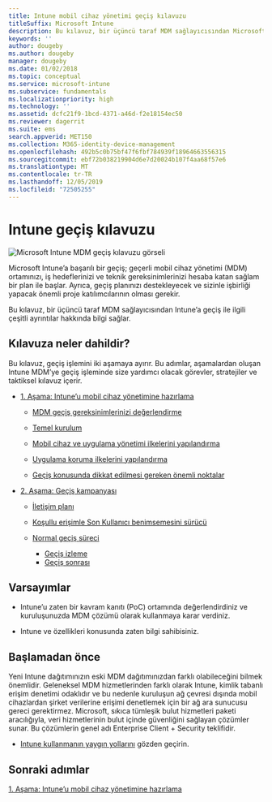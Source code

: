 ```yaml
---
title: Intune mobil cihaz yönetimi geçiş kılavuzu
titleSuffix: Microsoft Intune
description: Bu kılavuz, bir üçüncü taraf MDM sağlayıcısından Microsoft Intune’a geçiş ile ilgili çeşitli ayrıntılar hakkında bilgi sağlar.
keywords: ''
author: dougeby
ms.author: dougeby
manager: dougeby
ms.date: 01/02/2018
ms.topic: conceptual
ms.service: microsoft-intune
ms.subservice: fundamentals
ms.localizationpriority: high
ms.technology: ''
ms.assetid: dcfc21f9-1bcd-4371-a46d-f2e18154ec50
ms.reviewer: dagerrit
ms.suite: ems
search.appverid: MET150
ms.collection: M365-identity-device-management
ms.openlocfilehash: 492b5c0b75bf47f6fbf784939f18964663556315
ms.sourcegitcommit: ebf72b038219904d6e7d20024b107f4aa68f57e6
ms.translationtype: MT
ms.contentlocale: tr-TR
ms.lasthandoff: 12/05/2019
ms.locfileid: "72505255"
---
```

# <a name="intune-migration-guide"></a>Intune geçiş kılavuzu

![Microsoft Intune MDM geçiş kılavuzu görseli](./media/migration-guide/MDM-migration-guide-art.PNG)

Microsoft Intune’a başarılı bir geçiş; geçerli mobil cihaz yönetimi (MDM) ortamınızı, iş hedeflerinizi ve teknik gereksinimlerinizi hesaba katan sağlam bir plan ile başlar. Ayrıca, geçiş planınızı destekleyecek ve sizinle işbirliği yapacak önemli proje katılımcılarının olması gerekir.

Bu kılavuz, bir üçüncü taraf MDM sağlayıcısından Intune’a geçiş ile ilgili çeşitli ayrıntılar hakkında bilgi sağlar.

## <a name="whats-included-in-this-guide"></a>Kılavuza neler dahildir?

Bu kılavuz, geçiş işlemini iki aşamaya ayırır. Bu adımlar, aşamalardan oluşan Intune MDM’ye geçiş işleminde size yardımcı olacak görevler, stratejiler ve taktiksel kılavuz içerir.

- [1. Aşama: Intune’u mobil cihaz yönetimine hazırlama](migration-guide-prepare.md)

  - [MDM geçiş gereksinimlerinizi değerlendirme](migration-guide-prepare.md#assess-mdm-requirements)

  - [Temel kurulum](migration-guide-setup.md)

  - [Mobil cihaz ve uygulama yönetimi ilkelerini yapılandırma](migration-guide-configure-policies.md)

  - [Uygulama koruma ilkelerini yapılandırma](../apps/app-protection-policies.md)

  - [Geçiş konusunda dikkat edilmesi gereken önemli noktalar](migration-guide-considerations.md)

- [2. Aşama: Geçiş kampanyası](migration-guide-campaign.md)

  - [İletişim planı](migration-guide-communication-plan.md)

  - [Koşullu erişimle Son Kullanıcı benimsemesini sürücü](migration-guide-drive-adoption.md)

  - [Normal geçiş süreci](migration-guide-cycle.md)
    - [Geçiş izleme](migration-guide-cycle.md#monitoring-migration)
    - [Geçiş sonrası](migration-guide-cycle.md#post-migration)

## <a name="assumptions"></a>Varsayımlar

- Intune’u zaten bir kavram kanıtı (PoC) ortamında değerlendirdiniz ve kuruluşunuzda MDM çözümü olarak kullanmaya karar verdiniz.

- Intune ve özellikleri konusunda zaten bilgi sahibisiniz.

## <a name="before-you-begin"></a>Başlamadan önce

Yeni Intune dağıtımınızın eski MDM dağıtımınızdan farklı olabileceğini bilmek önemlidir. Geleneksel MDM hizmetlerinden farklı olarak Intune, kimlik tabanlı erişim denetimi odaklıdır ve bu nedenle kuruluşun ağ çevresi dışında mobil cihazlardan şirket verilerine erişimi denetlemek için bir ağ ara sunucusu gereci gerektirmez. Microsoft, sıkıca tümleşik bulut hizmetleri paketi aracılığıyla, veri hizmetlerinin bulut içinde güvenliğini sağlayan çözümler sunar. Bu çözümlerin genel adı Enterprise Client + Security teklifidir.

- [Intune kullanmanın yaygın yollarını](common-scenarios.md) gözden geçirin.

## <a name="next-steps"></a>Sonraki adımlar

[1. Aşama: Intune’u mobil cihaz yönetimine hazırlama](migration-guide-prepare.md)
